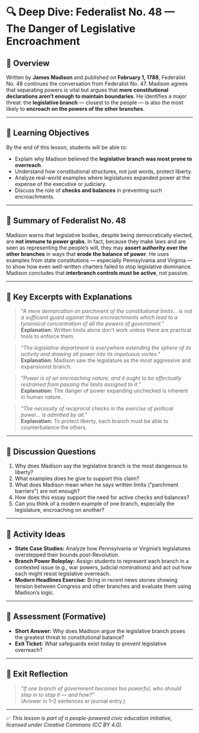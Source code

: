 # 🔍 Deep Dive: Federalist No. 48 — The Danger of Legislative Encroachment

## 🧭 Overview

Written by **James Madison** and published on **February 1, 1788**, Federalist No. 48 continues the conversation from Federalist No. 47. Madison agrees that separating powers is vital but argues that **mere constitutional declarations aren’t enough to maintain boundaries**. He identifies a major threat: the **legislative branch** — closest to the people — is also the most likely to **encroach on the powers of the other branches**.

---

## 🎯 Learning Objectives

By the end of this lesson, students will be able to:  
- Explain why Madison believed the **legislative branch was most prone to overreach**.  
- Understand how constitutional structures, not just words, protect liberty.  
- Analyze real-world examples where legislatures expanded power at the expense of the executive or judiciary.  
- Discuss the role of **checks and balances** in preventing such encroachments.

---

## 📘 Summary of Federalist No. 48

Madison warns that legislative bodies, despite being democratically elected, are **not immune to power grabs**. In fact, because they make laws and are seen as representing the people’s will, they may **assert authority over the other branches** in ways that **erode the balance of power**. He uses examples from state constitutions — especially Pennsylvania and Virginia — to show how even well-written charters failed to stop legislative dominance. Madison concludes that **interbranch controls must be active**, not passive.

---

## 📖 Key Excerpts with Explanations

> *"A mere demarcation on parchment of the constitutional limits... is not a sufficient guard against those encroachments which lead to a tyrannical concentration of all the powers of government."*  
**Explanation:** Written limits alone don’t work unless there are practical tools to enforce them.

> *"The legislative department is everywhere extending the sphere of its activity and drawing all power into its impetuous vortex."*  
**Explanation:** Madison saw the legislature as the most aggressive and expansionist branch.

> *"Power is of an encroaching nature; and it ought to be effectually restrained from passing the limits assigned to it."*  
**Explanation:** The danger of power expanding unchecked is inherent in human nature.

> *"The necessity of reciprocal checks in the exercise of political power… is admitted by all."*  
**Explanation:** To protect liberty, each branch must be able to counterbalance the others.

---

## 💬 Discussion Questions

1. Why does Madison say the legislative branch is the most dangerous to liberty?  
2. What examples does he give to support this claim?  
3. What does Madison mean when he says written limits ("parchment barriers") are not enough?  
4. How does this essay support the need for active checks and balances?  
5. Can you think of a modern example of one branch, especially the legislature, encroaching on another?

---

## 🧪 Activity Ideas

- **State Case Studies:** Analyze how Pennsylvania or Virginia’s legislatures overstepped their bounds post-Revolution.  
- **Branch Power Roleplay:** Assign students to represent each branch in a contested issue (e.g., war powers, judicial nominations) and act out how each might resist legislative overreach.  
- **Modern Headlines Exercise:** Bring in recent news stories showing tension between Congress and other branches and evaluate them using Madison’s logic.

---

## 📎 Assessment (Formative)

- **Short Answer:** Why does Madison argue the legislative branch poses the greatest threat to constitutional balance?  
- **Exit Ticket:** What safeguards exist today to prevent legislative overreach?

---

## 🏁 Exit Reflection

> *“If one branch of government becomes too powerful, who should step in to stop it — and how?”*  
(Answer in 1–2 sentences or journal entry.)

---

✅ *This lesson is part of a people-powered civic education initiative, licensed under Creative Commons (CC BY 4.0).*
